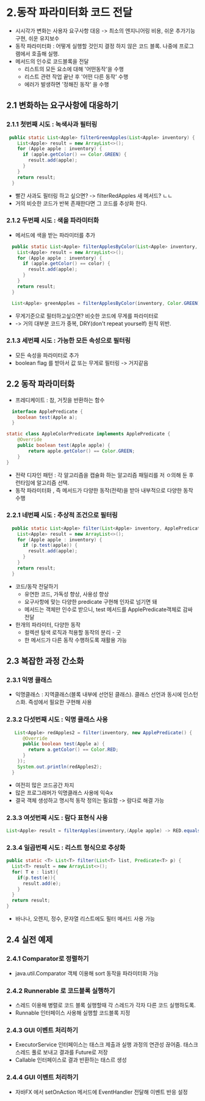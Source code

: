 # 2.동작 파라미터화 코드 전달

- 시시각가 변화는 사용자 요구사항 대응 -> 최소의 엔지니어링 비용, 쉬운 추가기능 구현, 쉬운 유지보수 
- 동작 파라미터화 : 어떻게 실행할 것인지 결정 하지 않은 코드 블록. 나중에 프로그램에서 호출해 실행.
- 메서드의 인수로 코드블록을 전달
  * 리스트의 모든 요소에 대해 '어떤동작'을 수행
  * 리스트 관련 작업 끝난 후 '어떤 다른 동작' 수행
  * 에러가 발생하면 '정해진 동작' 을 수행
    
## 2.1 변화하는 요구사항에 대응하기 

### 2.1.1 첫번째 시도 : 녹색사과 필터링

```java
 public static List<Apple> filterGreenApples(List<Apple> inventory) {
    List<Apple> result = new ArrayList<>();
    for (Apple apple : inventory) {
      if (apple.getColor() == Color.GREEN) {
        result.add(apple);
      }
    }
    return result;
  }
```
- 빨간 사과도 필터링 하고 싶으면? -> filterRedApples 새 메서드? ㄴㄴ
- 거의 비슷한 코드가 반복 존재한다면 그 코드를 추상화 한다. 


### 2.1.2 두번째 시도 : 색을 파라미터화 

- 메서드에 색을 받는 파라미터를 추가 
```java
  public static List<Apple> filterApplesByColor(List<Apple> inventory, Color color) {
    List<Apple> result = new ArrayList<>();
    for (Apple apple : inventory) {
      if (apple.getColor() == color) {
        result.add(apple);
      }
    }
    return result;
  }

  List<Apple> greenApples = filterApplesByColor(inventory, Color.GREEN);
```

- 무게기준으로 필터하고싶으면? 비슷한 코드에 무게를 파라미터로 
- -> 거의 대부분 코드가 중복, DRY(don't repeat yourself) 원칙 위반.

### 2.1.3 세번쨰 시도 : 가능한 모든 속성으로 필터링 
- 모든 속성을 파라미터로 추가 
- boolean flag 를 받아서 값 또는 무게로 필터링 -> 거지같음

## 2.2 동작 파라미터화 
- 프레디케이트 : 참, 거짓을 반환하는 함수 
```java
  interface ApplePredicate {
    boolean test(Apple a);
  }

static class AppleColorPredicate implements ApplePredicate {
	@Override
	public boolean test(Apple apple) {
		return apple.getColor() == Color.GREEN;
	}
}
```
- 전략 디자인 패턴 : 각 알고리즘을 캡슐화 하는 알고리즘 패밀리를 저 ㅇ의해 둔 후 런타임에 알고리즘 선택. 
- 동작 파라미터화 , 즉 메서드가 다양한 동작(전략)을 받아 내부적으로 다양한 동작 수행 

### 2.2.1 네번째 시도 : 추상적 조건으로 필터링
```java
  public static List<Apple> filter(List<Apple> inventory, ApplePredicate p) {
    List<Apple> result = new ArrayList<>();
    for (Apple apple : inventory) {
      if (p.test(apple)) {
        result.add(apple);
      }
    }
    return result;
  }
```
- 코드/동작 전달하기
  * 유연한 코드, 가독성 향상, 사용성 향상
  * 요구사항에 맞는 다양한 predicate 구현해 인자로 넘기면 돼
  * 메서드는 객체만 인수로 받으니, test 메서드를 ApplePredicate객체로 감싸 전달
- 한개의 파라미터, 다양한 동작 
  * 컬렉션 탐색 로직과 적용할 동작의 분리 - 굿
  * 한 메서드가 다른 동작 수행하도록 재활용 가능 
    
## 2.3 복잡한 과정 간소화 
### 2.3.1 익명 클래스 
* 익명클래스 : 지역클래스(블록 내부에 선언된 클래스). 클래스 선언과 동시에 인스턴스화. 즉성에서 필요한 구현해 사용

### 2.3.2 다섯번째 시도 : 익명 클래스 사용
```java
   List<Apple> redApples2 = filter(inventory, new ApplePredicate() {
      @Override
      public boolean test(Apple a) {
        return a.getColor() == Color.RED;
      }
    });
    System.out.println(redApples2);
  }
```
* 여전히 많은 코드공간 차지
* 많은 프로그래머가 익명클래스 사용에 익숙x 
* 결국 객체 생성하고 명시적 동작 정의는 필요함 -> 람다로 해결 가능 
### 2.3.3 여섯번째 시도 : 람다 표현식 사용
```java
List<Apple> result = filterApples(inventory,(Apple apple) -> RED.equals(apple.getColor()));
```
### 2.3.4 일곱번째 시도 : 리스트 형식으로 추상화 
```java
public static <T> List<T> filter(List<T> list, Predicate<T> p) {
  List<T> result = new ArrayList<>();
  for( T e : list){
    if(p.test(e)){
      result.add(e);
    }
  }
  return result;
}
```
* 바나나, 오렌지, 정수, 문자열 리스트에도 필터 메서드 사용 가능 
## 2.4 실전 예제 
### 2.4.1 Comparator로 정렬하기 
* java.util.Comparator 객체 이용해 sort 동작을 파라미터화 가능 
### 2.4.2 Runnerable 로 코드블록 실행하기 
* 스레드 이용해 병렬로 코드 블록 실행할때 각 스레드가 각자 다른 코드 실행하도록. 
* Runnable 인터페이스 사용해 실행할 코드블록 지정
### 2.4.3 GUI 이벤트 처리하기
* ExecutorService 인터페이스는 태스크 제출과 실행 과정의 연관성 끊어줌. 태스크 스레드 풀로 보내고 결과를 Future로 저장
* Callable 인터페이스로 결과 반환하는 태스르 생성 
### 2.4.4 GUI 이벤트 처리하기 
* 자바FX 에서 setOnAction 메서드에 EventHandler 전달해 이벤트 반응 설정 
